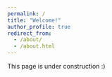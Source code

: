 ```yaml
---
permalink: /
title: "Welcome!"
author_profile: true
redirect_from: 
  - /about/
  - /about.html
---
```


This page is under construction :)